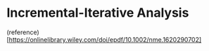 # Incremental-Iterative Analysis

(reference)[https://onlinelibrary.wiley.com/doi/epdf/10.1002/nme.1620290702]

